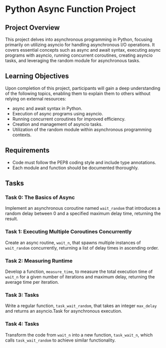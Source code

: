 # Python Async Function Project

## Project Overview

This project delves into asynchronous programming in Python, focusing primarily on utilizing asyncio for handling asynchronous I/O operations. It covers essential concepts such as async and await syntax, executing async programs with asyncio, running concurrent coroutines, creating asyncio tasks, and leveraging the random module for asynchronous tasks.

## Learning Objectives

Upon completion of this project, participants will gain a deep understanding of the following topics, enabling them to explain them to others without relying on external resources:

- async and await syntax in Python.
- Execution of async programs using asyncio.
- Running concurrent coroutines for improved efficiency.
- Creation and management of asyncio tasks.
- Utilization of the random module within asynchronous programming contexts.

## Requirements

- Code must follow the PEP8 coding style and include type annotations.
- Each module and function should be documented thoroughly.

## Tasks

### Task 0: The Basics of Async

Implement an asynchronous coroutine named `wait_random` that introduces a random delay between 0 and a specified maximum delay time, returning the result.

### Task 1: Executing Multiple Coroutines Concurrently

Create an async routine, `wait_n`, that spawns multiple instances of `wait_random` concurrently, returning a list of delay times in ascending order.

### Task 2: Measuring Runtime

Develop a function, `measure_time`, to measure the total execution time of `wait_n` for a given number of iterations and maximum delay, returning the average time per iteration.

### Task 3: Tasks

Write a regular function, `task_wait_random`, that takes an integer `max_delay` and returns an asyncio.Task for asynchronous execution.

### Task 4: Tasks

Transform the code from `wait_n` into a new function, `task_wait_n`, which calls `task_wait_random` to achieve similar functionality.
